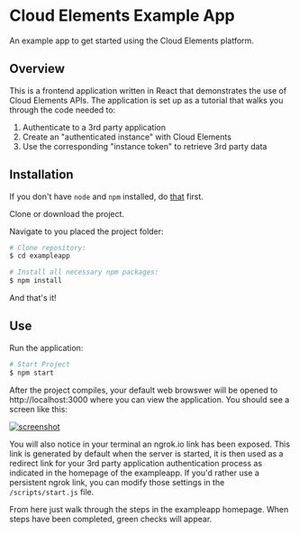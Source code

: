 # Cloud Elements Example App

An example app to get started using the Cloud Elements platform.

## Overview
This is a frontend application written in React that demonstrates the use of Cloud Elements APIs. The application is set up as a tutorial that walks you through the code needed to:
1. Authenticate to a 3rd party application
2. Create an "authenticated instance" with Cloud Elements
3. Use the corresponding "instance token" to retrieve 3rd party data

## Installation
If you don't have `node` and `npm` installed, do [that](https://docs.npmjs.com/getting-started/installing-node) first.

Clone or download the project.

Navigate to you placed the project folder:
```bash
# Clone repository:
$ cd exampleapp

# Install all necessary npm packages:
$ npm install
```
And that's it!

## Use

Run the application:

```bash
# Start Project
$ npm start
```
After the project compiles, your default web browswer will be opened to http://localhost:3000 where you can view the application. You should see a screen like this:

[![screenshot](http://link.com)](stuff)

You will also notice in your terminal an ngrok.io link has been exposed. This link is generated by default when the server is started, it is then used as a redirect link for your 3rd party application authentication process as indicated in the homepage of the exampleapp. If you'd rather use a persistent ngrok link, you can modify those settings in the `/scripts/start.js` file.

From here just walk through the steps in the exampleapp homepage. When steps have been completed, green checks will appear.
